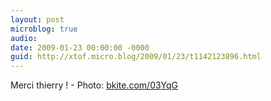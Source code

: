 ```yaml
---
layout: post
microblog: true
audio: 
date: 2009-01-23 00:00:00 -0000
guid: http://xtof.micro.blog/2009/01/23/t1142123896.html
---
```

Merci thierry !  - Photo: [bkite.com/03YqG](http://bkite.com/03YqG)
